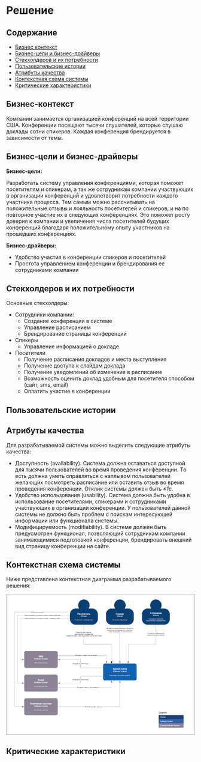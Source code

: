 # Решение

## Содержание

* [Бизнес контекст](#бизнес-контекст)
* [Бизнес-цели и бизнес-драйверы](#бизнес-цели-и-бизнес-драйверы)
* [Стекхолдеров и их потребности](#стекхолдеров-и-их-потребности)
* [Пользовательские истории](#пользовательские-истории)
* [Атрибуты качества](#атрибуты-качества)
* [Контекстная схема системы](#контекстная-схема-системы)
* [Критические характеристики](#критические-характеристики)

## Бизнес-контекст

Компании занимается организацией конференций на всей территории США. Конференции посещают тысячи слушателей, которые слушаю доклады сотни спикеров. Каждая конференция брендируется в зависимости от темы.

## Бизнес-цели и бизнес-драйверы

**Бизнес-цели:**

Разработать систему управления конференциями, которая поможет посетителям и спикерам, а так же сотрудникам компании участвующих в организации конференций и удовлетворит потребности каждого участника процесса. Тем самым можно рассчитывать на положительные отзывы и лояльность посетителей и спикеров, и на по повторное участие их в следующих конференциях. Это поможет росту доверия к компании и увеличения числа посетителей будущих конференций благодаря положительному опыту участников на прошедших конференциях.  

**Бизнес-драйверы:**

* Удобство участия в конференции спикеров и посетителей
* Простота управлением конференции и брендирования ее сотрудниками компании

## Стекхолдеров и их потребности

Основные стекхолдеры:

* Сотрудники компании:
  * Создание конференции в системе
  * Управление расписанием
  * Брендирование страницы конференции
* Спикеры
  * Управление информацией о докладе
* Посетители
  * Получение расписания докладов и места выступления
  * Получение доступа к слайдам доклада
  * Получение уведомлений об изменение в расписание
  * Возможность оценить доклад удобным для посетителя способом (сайт, sms, email)
  * Оплатить участие в конференции

## Пользовательские истории

## Атрибуты качества

Для разрабатываемой системы можно выделить следующие атрибуты качества:  

* Доступность (availability). Система должна оставаться доступной для тысячи пользователей во время проведения конференции. Tо есть должна уметь справляться с наплывом пользователей желающих посмотреть расписание или оставить отзыв во время проведения конференции. Отклик системы должен быть *≤1с*.
* Удобство использования (usability). Система должна быть удобна в использование посетителями, спикерами и сотрудниками участвующих в организации конференции. У пользователей  данной системы не должно быть проблем с поискам интересующей информации или функционала системы.  
* Модифицируемость (modifiability). В системе должен быть предусмотрен функционал, позволяющий сотрудникам компании занимающимися подготовкой конференции, брендировать внешний вид страницу конференции на сайте.  

## Контекстная схема системы

Ниже представлена контекстная диаграмма разрабатываемого решения:  

![Контекстная диаграмма приложения](images/contextDiagram.png)

## Критические характеристики
